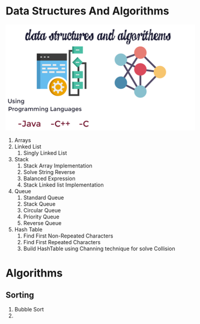 # Data Structures And Algorithms
![Data Structures And Algorithms ](DataStructuresAndAlgorithems.png)
1. Arrays
2. Linked List
    1. Singly Linked List
3. Stack
   1. Stack Array Implementation
   2. Solve String Reverse
   3. Balanced Expression
   4. Stack Linked list Implementation
4. Queue
   1. Standard Queue
   2. Stack Queue
   3. Circular Queue
   4. Priority Queue
   5. Reverse Queue
5. Hash Table
   1. Find First Non-Repeated Characters
   2. Find First Repeated Characters
   3. Build HashTable using Channing technique for solve Collision
# Algorithms
   ## Sorting
1. Bubble Sort
2. 